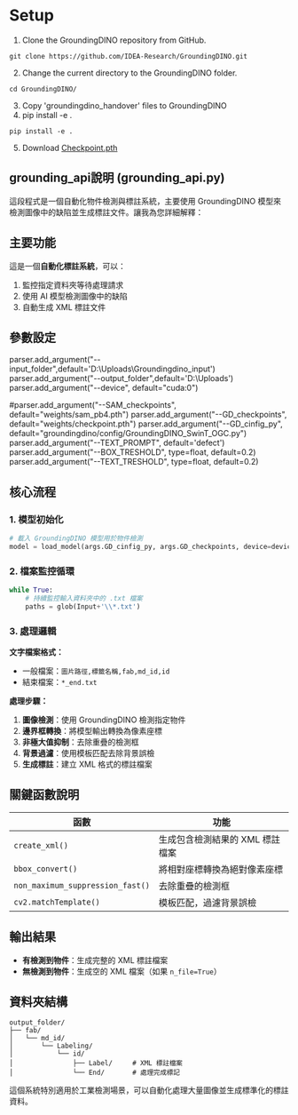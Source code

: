 # Setup
1. Clone the GroundingDINO repository from GitHub.
```
git clone https://github.com/IDEA-Research/GroundingDINO.git
```
2. Change the current directory to the GroundingDINO folder.
```
cd GroundingDINO/
```
3. Copy 'groundingdino_handover' files to GroundingDINO
4. pip install -e .
```
pip install -e .
```
5. Download [Checkpoint.pth](https://github.com/user-attachments/assets/651768aa-67f5-4ca4-8f8f-b7e0efc9b054)

## grounding_api說明 (grounding_api.py)

這段程式是一個自動化物件檢測與標註系統，主要使用 GroundingDINO 模型來檢測圖像中的缺陷並生成標註文件。讓我為您詳細解釋：

## 主要功能

這是一個**自動化標註系統**，可以：
1. 監控指定資料夾等待處理請求
2. 使用 AI 模型檢測圖像中的缺陷
3. 自動生成 XML 標註文件

## 參數設定
 parser.add_argument("--input_folder",default='D:\\Uploads\\Groundingdino_input')
 parser.add_argument("--output_folder",default='D:\\Uploads')
 parser.add_argument("--device", default="cuda:0")

 #parser.add_argument("--SAM_checkpoints", default="weights/sam_pb4.pth")
 parser.add_argument("--GD_checkpoints", default="weights/checkpoint.pth")
 parser.add_argument("--GD_cinfig_py", default="groundingdino/config/GroundingDINO_SwinT_OGC.py")
 parser.add_argument("--TEXT_PROMPT", default='defect')
 parser.add_argument("--BOX_TRESHOLD", type=float, default=0.2)
 parser.add_argument("--TEXT_TRESHOLD",  type=float, default=0.2)
    
## 核心流程

### 1. 模型初始化
```python
# 載入 GroundingDINO 模型用於物件檢測
model = load_model(args.GD_cinfig_py, args.GD_checkpoints, device=device)
```

### 2. 檔案監控循環
```python
while True:
    # 持續監控輸入資料夾中的 .txt 檔案
    paths = glob(Input+'\\*.txt')
```

### 3. 處理邏輯

**文字檔案格式：**
- 一般檔案：`圖片路徑,標籤名稱,fab,md_id,id`
- 結束檔案：`*_end.txt`

**處理步驟：**
1. **圖像檢測**：使用 GroundingDINO 檢測指定物件
2. **邊界框轉換**：將模型輸出轉換為像素座標
3. **非極大值抑制**：去除重疊的檢測框
4. **背景過濾**：使用模板匹配去除背景誤檢
5. **生成標註**：建立 XML 格式的標註檔案

## 關鍵函數說明

| 函數 | 功能 |
|------|------|
| `create_xml()` | 生成包含檢測結果的 XML 標註檔案 |
| `bbox_convert()` | 將相對座標轉換為絕對像素座標 |
| `non_maximum_suppression_fast()` | 去除重疊的檢測框 |
| `cv2.matchTemplate()` | 模板匹配，過濾背景誤檢 |

## 輸出結果

- **有檢測到物件**：生成完整的 XML 標註檔案
- **無檢測到物件**：生成空的 XML 檔案（如果 `n_file=True`）

## 資料夾結構

```
output_folder/
├── fab/
│   └── md_id/
│       └── Labeling/
│           └── id/
│               ├── Label/     # XML 標註檔案
│               └── End/       # 處理完成標記
```

這個系統特別適用於工業檢測場景，可以自動化處理大量圖像並生成標準化的標註資料。
